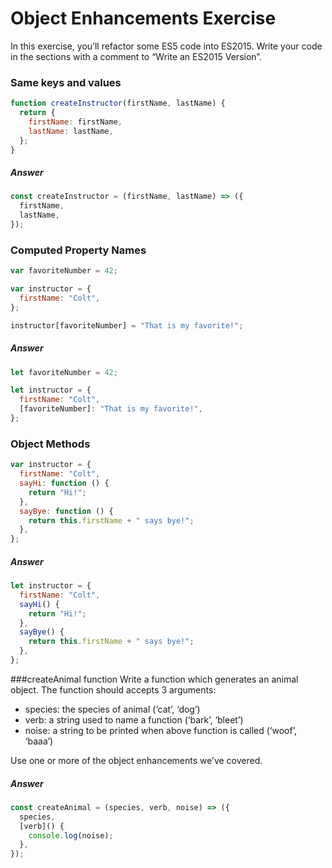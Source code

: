 # Object Enhancements Exercise

In this exercise, you’ll refactor some ES5 code into ES2015. Write your code in the sections with a comment to “Write an ES2015 Version”.

### Same keys and values

```javascript
function createInstructor(firstName, lastName) {
  return {
    firstName: firstName,
    lastName: lastName,
  };
}
```

##### Answer

```javascript
const createInstructor = (firstName, lastName) => ({
  firstName,
  lastName,
});
```

### Computed Property Names

```javascript
var favoriteNumber = 42;

var instructor = {
  firstName: "Colt",
};

instructor[favoriteNumber] = "That is my favorite!";
```

##### Answer

```javascript
let favoriteNumber = 42;

let instructor = {
  firstName: "Colt",
  [favoriteNumber]: "That is my favorite!",
};
```

### Object Methods

```javascript
var instructor = {
  firstName: "Colt",
  sayHi: function () {
    return "Hi!";
  },
  sayBye: function () {
    return this.firstName + " says bye!";
  },
};
```

##### Answer

```javascript
let instructor = {
  firstName: "Colt",
  sayHi() {
    return "Hi!";
  },
  sayBye() {
    return this.firstName + " says bye!";
  },
};
```

###createAnimal function
Write a function which generates an animal object. The function should accepts 3 arguments:

- species: the species of animal (‘cat’, ‘dog’)
- verb: a string used to name a function (‘bark’, ‘bleet’)
- noise: a string to be printed when above function is called (‘woof’, ‘baaa’)

Use one or more of the object enhancements we’ve covered.

##### Answer

```javascript
const createAnimal = (species, verb, noise) => ({
  species,
  [verb]() {
    console.log(noise);
  },
});
```
